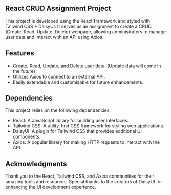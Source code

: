 ## React CRUD Assignment Project
This project is developed using the React framework and styled with Tailwind CSS + DaisyUI. It serves as an assignment to create a CRUD (Create, Read, Update, Delete) webpage, allowing administrators to manage user data and interact with an API using Axios.

## Features
- Create, Read, Update, and Delete user data. (Update data will come in the future)
- Utilizes Axios to connect to an external API.
- Easily extendable and customizable for future enhancements.

## Dependencies
This project relies on the following dependencies:
- React: A JavaScript library for building user interfaces.
- Tailwind CSS: A utility-first CSS framework for styling web applications.
- DaisyUI: A plugin for Tailwind CSS that provides additional UI components.
- Axios: A popular library for making HTTP requests to interact with the API.

## Acknowledgments
Thank you to the React, Tailwind CSS, and Axios communities for their amazing tools and resources.
Special thanks to the creators of DaisyUI for enhancing the UI development experience.

